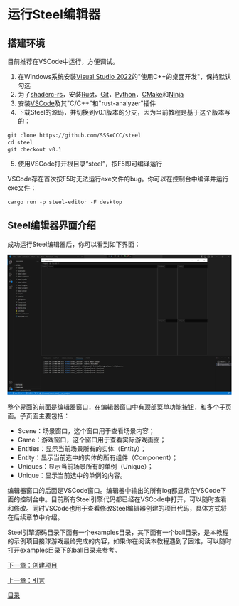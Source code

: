 # 运行Steel编辑器

## 搭建环境

目前推荐在VSCode中运行，方便调试。
1. 在Windows系统安装[Visual Studio 2022][Visual Studio 2022]的"使用C++的桌面开发"，保持默认勾选
2. 为了[shaderc-rs][shaderc-rs]，安装[Rust][Rust]，[Git][Git]，[Python][Python]，[CMake][CMake]和[Ninja][Ninja]
3. 安装[VSCode][VSCode]及其"C/C++"和"rust-analyzer"插件
4. 下载Steel的源码，并切换到v0.1版本的分支，因为当前教程是基于这个版本写的：
```
git clone https://github.com/SSSxCCC/steel
cd steel
git checkout v0.1
```
5. 使用VSCode打开根目录“steel”，按F5即可编译运行

VSCode存在首次按F5时无法运行exe文件的bug。你可以在控制台中编译并运行exe文件：

```
cargo run -p steel-editor -F desktop
```

## Steel编辑器界面介绍

成功运行Steel编辑器后，你可以看到如下界面：

![image](../images/steel-editor.png)

整个界面的前面是编辑器窗口，在编辑器窗口中有顶部菜单功能按钮，和多个子页面。子页面主要包括：
* Scene：场景窗口，这个窗口用于查看场景内容；
* Game：游戏窗口，这个窗口用于查看实际游戏画面；
* Entities：显示当前场景所有的实体（Entity）；
* Entity：显示当前选中的实体的所有组件（Component）；
* Uniques：显示当前场景所有的单例（Unique）；
* Unique：显示当前选中的单例的内容。

编辑器窗口的后面是VSCode窗口。编辑器中输出的所有log都显示在VSCode下面的控制台中。目前所有Steel引擎代码都已经在VSCode中打开，可以随时查看和修改。同时VSCode也用于查看修改Steel编辑器创建的项目代码，具体方式将在后续章节中介绍。

Steel引擎源码目录下面有一个examples目录，其下面有一个ball目录，是本教程的示例项目接球游戏最终完成的内容，如果你在阅读本教程遇到了困难，可以随时打开examples目录下的ball目录来参考。

[下一章：创建项目][3]

[上一章：引言][1]

[目录][0]

[0]: 目录.md
[1]: 1-引言.md
[2]: 2-运行Steel编辑器.md
[3]: 3-创建项目.md
[4]: 4-场景搭建.md
[5]: 5-实现Engine.md
[6]: 6-玩家控制.md
[7]: 7-推一下球.md
[8]: 8-游戏失败.md
[9]: 9-主菜单.md
[Rust]: https://www.rust-lang.org/
[Git]: https://git-scm.com/
[Python]: https://www.python.org/
[CMake]: https://cmake.org/
[Ninja]: https://github.com/ninja-build/ninja/releases
[shaderc-rs]: https://github.com/google/shaderc-rs
[Visual Studio 2022]: https://visualstudio.microsoft.com/vs/
[VSCode]: https://code.visualstudio.com/
